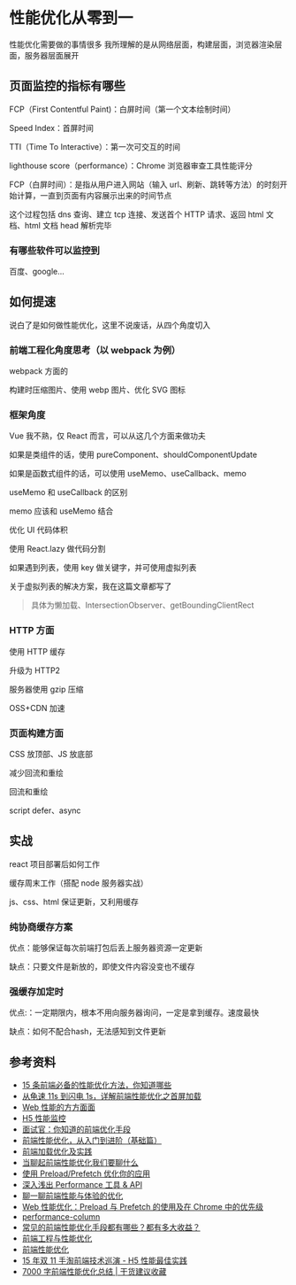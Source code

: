 # 性能优化从零到一

性能优化需要做的事情很多
我所理解的是从网络层面，构建层面，浏览器渲染层面，服务器层面展开





## 页面监控的指标有哪些

FCP（First Contentful Paint)：白屏时间（第一个文本绘制时间）

Speed Index：首屏时间

TTI（Time To Interactive）：第一次可交互的时间

lighthouse score（performance）：Chrome 浏览器审查工具性能评分

FCP（白屏时间）：是指从用户进入网站（输入 url、刷新、跳转等方法）的时刻开始计算，一直到页面有内容展示出来的时间节点

这个过程包括 dns 查询、建立 tcp 连接、发送首个 HTTP 请求、返回 html 文档、html 文档 head 解析完毕

### 有哪些软件可以监控到

百度、google...



## 如何提速

说白了是如何做性能优化，这里不说废话，从四个角度切入

### 前端工程化角度思考（以 webpack 为例）

 webpack 方面的

构建时压缩图片、使用 webp 图片、优化 SVG 图标

### 框架角度

Vue 我不熟，仅 React 而言，可以从这几个方面来做功夫

如果是类组件的话，使用 pureComponent、shouldComponentUpdate

如果是函数式组件的话，可以使用 useMemo、useCallback、memo

 useMemo 和 useCallback 的区别

 memo 应该和 useMemo 结合

优化 UI 代码体积

使用 React.lazy 做代码分割

如果遇到列表，使用 key 做关键字，并可使用虚拟列表

 关于虚拟列表的解决方案，我在这篇文章都写了

> 具体为懒加载、IntersectionObserver、getBoundingClientRect

### HTTP 方面

使用 HTTP 缓存

升级为 HTTP2

服务器使用 gzip 压缩

OSS+CDN 加速

### 页面构建方面

CSS 放顶部、JS 放底部

减少回流和重绘

 回流和重绘

script defer、async









## 实战

react 项目部署后如何工作

缓存周末工作（搭配 node 服务器实战）

js、css、html 保证更新，又利用缓存





### 纯协商缓存方案

优点：能够保证每次前端打包后丢上服务器资源一定更新

缺点：只要文件是新放的，即使文件内容没变也不缓存



### 强缓存加定时

优点:：一定期限内，根本不用向服务器询问，一定是拿到缓存。速度最快

缺点：如何不配合hash，无法感知到文件更新



## 参考资料

-   [15 条前端必备的性能优化方法，你知道哪些](https://zhuanlan.zhihu.com/p/85310910)
-   [从龟速 11s 到闪电 1s，详解前端性能优化之首屏加载](https://mp.weixin.qq.com/s/CE4uUUEufCUvXx5HZJxJBw)
-   [Web 性能的方方面面](https://github.com/laoqiren/web-performance)
-   [H5 性能监控](https://zhuanlan.zhihu.com/p/400429457?utm_source=wechat_session&utm_medium=social&utm_oi=56197411504128)
-   [面试官：你知道的前端优化手段](https://mp.weixin.qq.com/s/_PhDlEBUF7YhP0UpXdMX8A)
-   [前端性能优化，从入门到进阶（基础篇）](https://zhuanlan.zhihu.com/p/78053275)
-   [前端加载优化及实践](https://developers.weixin.qq.com/community/develop/article/doc/00062cad124c8867cf380f64156c13)
-   [当聊起前端性能优化我们要聊什么](https://zhuanlan.zhihu.com/p/263467359)
-   [使用 Preload/Prefetch 优化你的应用](https://zhuanlan.zhihu.com/p/48521680)
-   [深入浅出 Performance 工具 & API](https://mp.weixin.qq.com/s/VZ0evkv-2590-DCuBL-Zlw)
-   [聊一聊前端性能与体验的优化](https://mp.weixin.qq.com/s/du8IG-pVo2c_z3P4lyBuWw)
-   [Web 性能优化：Preload 与 Prefetch 的使用及在 Chrome 中的优先级](https://blog.fundebug.com/2019/04/11/understand-preload-and-prefetch/)
-   [performance-column](https://github.com/barretlee/performance-column)
-   [常见的前端性能优化手段都有哪些？都有多大收益？](https://www.zhihu.com/question/40505685)
-   [前端工程与性能优化](https://github.com/fouber/blog/issues/3)
-   [前端性能优化](https://mp.weixin.qq.com/s/J60NkG8A_E-vI3RpKQSTmw)
-   [15 年双 11 手淘前端技术巡演 - H5 性能最佳实践](https://github.com/amfe/article/issues/21#)
-   [7000 字前端性能优化总结 | 干货建议收藏](https://mp.weixin.qq.com/s/aByfm9pnp5IPaz8zJyTuYg)
